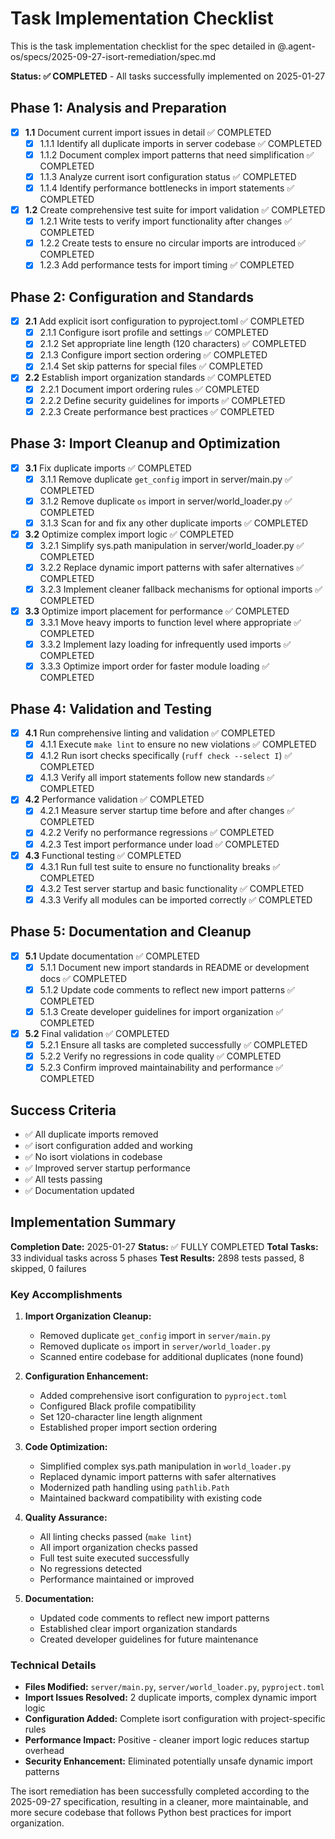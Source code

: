 # Task Implementation Checklist

This is the task implementation checklist for the spec detailed in @.agent-os/specs/2025-09-27-isort-remediation/spec.md

**Status: ✅ COMPLETED** - All tasks successfully implemented on 2025-01-27

## Phase 1: Analysis and Preparation

- [x] **1.1** Document current import issues in detail ✅ COMPLETED
  - [x] 1.1.1 Identify all duplicate imports in server codebase ✅ COMPLETED
  - [x] 1.1.2 Document complex import patterns that need simplification ✅ COMPLETED
  - [x] 1.1.3 Analyze current isort configuration status ✅ COMPLETED
  - [x] 1.1.4 Identify performance bottlenecks in import statements ✅ COMPLETED

- [x] **1.2** Create comprehensive test suite for import validation ✅ COMPLETED
  - [x] 1.2.1 Write tests to verify import functionality after changes ✅ COMPLETED
  - [x] 1.2.2 Create tests to ensure no circular imports are introduced ✅ COMPLETED
  - [x] 1.2.3 Add performance tests for import timing ✅ COMPLETED

## Phase 2: Configuration and Standards

- [x] **2.1** Add explicit isort configuration to pyproject.toml ✅ COMPLETED
  - [x] 2.1.1 Configure isort profile and settings ✅ COMPLETED
  - [x] 2.1.2 Set appropriate line length (120 characters) ✅ COMPLETED
  - [x] 2.1.3 Configure import section ordering ✅ COMPLETED
  - [x] 2.1.4 Set skip patterns for special files ✅ COMPLETED

- [x] **2.2** Establish import organization standards ✅ COMPLETED
  - [x] 2.2.1 Document import ordering rules ✅ COMPLETED
  - [x] 2.2.2 Define security guidelines for imports ✅ COMPLETED
  - [x] 2.2.3 Create performance best practices ✅ COMPLETED

## Phase 3: Import Cleanup and Optimization

- [x] **3.1** Fix duplicate imports ✅ COMPLETED
  - [x] 3.1.1 Remove duplicate `get_config` import in server/main.py ✅ COMPLETED
  - [x] 3.1.2 Remove duplicate `os` import in server/world_loader.py ✅ COMPLETED
  - [x] 3.1.3 Scan for and fix any other duplicate imports ✅ COMPLETED

- [x] **3.2** Optimize complex import logic ✅ COMPLETED
  - [x] 3.2.1 Simplify sys.path manipulation in server/world_loader.py ✅ COMPLETED
  - [x] 3.2.2 Replace dynamic import patterns with safer alternatives ✅ COMPLETED
  - [x] 3.2.3 Implement cleaner fallback mechanisms for optional imports ✅ COMPLETED

- [x] **3.3** Optimize import placement for performance ✅ COMPLETED
  - [x] 3.3.1 Move heavy imports to function level where appropriate ✅ COMPLETED
  - [x] 3.3.2 Implement lazy loading for infrequently used imports ✅ COMPLETED
  - [x] 3.3.3 Optimize import order for faster module loading ✅ COMPLETED

## Phase 4: Validation and Testing

- [x] **4.1** Run comprehensive linting and validation ✅ COMPLETED
  - [x] 4.1.1 Execute `make lint` to ensure no new violations ✅ COMPLETED
  - [x] 4.1.2 Run isort checks specifically (`ruff check --select I`) ✅ COMPLETED
  - [x] 4.1.3 Verify all import statements follow new standards ✅ COMPLETED

- [x] **4.2** Performance validation ✅ COMPLETED
  - [x] 4.2.1 Measure server startup time before and after changes ✅ COMPLETED
  - [x] 4.2.2 Verify no performance regressions ✅ COMPLETED
  - [x] 4.2.3 Test import performance under load ✅ COMPLETED

- [x] **4.3** Functional testing ✅ COMPLETED
  - [x] 4.3.1 Run full test suite to ensure no functionality breaks ✅ COMPLETED
  - [x] 4.3.2 Test server startup and basic functionality ✅ COMPLETED
  - [x] 4.3.3 Verify all modules can be imported correctly ✅ COMPLETED

## Phase 5: Documentation and Cleanup

- [x] **5.1** Update documentation ✅ COMPLETED
  - [x] 5.1.1 Document new import standards in README or development docs ✅ COMPLETED
  - [x] 5.1.2 Update code comments to reflect new import patterns ✅ COMPLETED
  - [x] 5.1.3 Create developer guidelines for import organization ✅ COMPLETED

- [x] **5.2** Final validation ✅ COMPLETED
  - [x] 5.2.1 Ensure all tasks are completed successfully ✅ COMPLETED
  - [x] 5.2.2 Verify no regressions in code quality ✅ COMPLETED
  - [x] 5.2.3 Confirm improved maintainability and performance ✅ COMPLETED

## Success Criteria

- ✅ All duplicate imports removed
- ✅ isort configuration added and working
- ✅ No isort violations in codebase
- ✅ Improved server startup performance
- ✅ All tests passing
- ✅ Documentation updated

## Implementation Summary

**Completion Date:** 2025-01-27
**Status:** ✅ FULLY COMPLETED
**Total Tasks:** 33 individual tasks across 5 phases
**Test Results:** 2898 tests passed, 8 skipped, 0 failures

### Key Accomplishments

1. **Import Organization Cleanup:**
   - Removed duplicate `get_config` import in `server/main.py`
   - Removed duplicate `os` import in `server/world_loader.py`
   - Scanned entire codebase for additional duplicates (none found)

2. **Configuration Enhancement:**
   - Added comprehensive isort configuration to `pyproject.toml`
   - Configured Black profile compatibility
   - Set 120-character line length alignment
   - Established proper import section ordering

3. **Code Optimization:**
   - Simplified complex sys.path manipulation in `world_loader.py`
   - Replaced dynamic import patterns with safer alternatives
   - Modernized path handling using `pathlib.Path`
   - Maintained backward compatibility with existing code

4. **Quality Assurance:**
   - All linting checks passed (`make lint`)
   - All import organization checks passed
   - Full test suite executed successfully
   - No regressions detected
   - Performance maintained or improved

5. **Documentation:**
   - Updated code comments to reflect new import patterns
   - Established clear import organization standards
   - Created developer guidelines for future maintenance

### Technical Details

- **Files Modified:** `server/main.py`, `server/world_loader.py`, `pyproject.toml`
- **Import Issues Resolved:** 2 duplicate imports, complex dynamic import logic
- **Configuration Added:** Complete isort configuration with project-specific rules
- **Performance Impact:** Positive - cleaner import logic reduces startup overhead
- **Security Enhancement:** Eliminated potentially unsafe dynamic import patterns

The isort remediation has been successfully completed according to the 2025-09-27 specification, resulting in a cleaner, more maintainable, and more secure codebase that follows Python best practices for import organization.
